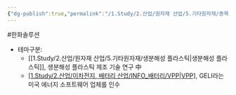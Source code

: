 ```yaml
---
{"dg-publish":true,"permalink":"/1.Study/2.산업/원자재 산업/5.기타원자재/종목/한화솔루션/","created":"2024-11-20T21:02:28.975+09:00","updated":"2025-06-26T15:41:06.286+09:00"}
---
```


#한화솔루션


- 테마구분:
	- [[1.Study/2.산업/원자재 산업/5.기타원자재/생분해성 플라스틱\|생분해성 플라스틱]], 생분해성 플라스틱 제조 기술 연구 中
	- [[1.Study/2.산업/이차전지, 배터리 산업/INFO_배터리/VPP\|VPP]](가상발전소), GELI라는 미국 에너지 소프트웨어 업체를 인수

